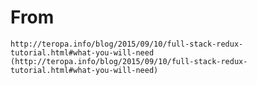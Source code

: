 # From
`http://teropa.info/blog/2015/09/10/full-stack-redux-tutorial.html#what-you-will-need (http://teropa.info/blog/2015/09/10/full-stack-redux-tutorial.html#what-you-will-need)`